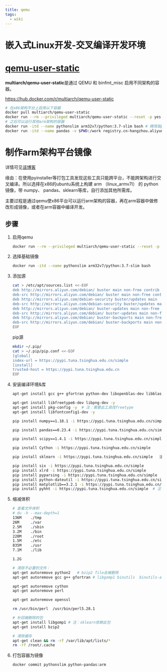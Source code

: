 ```yaml
---
title: qemu
tags:
  - wiki
---
```


# 嵌入式Linux开发-交叉编译开发环境

# [qemu-user-static](https://github.com/multiarch/qemu-user-static)

**multiarch/qemu-user-static**是通过 QEMU 和 binfmt_misc 启用不同架构的容器。

https://hub.docker.com/r/multiarch/qemu-user-static

```bash
# 在x86架构平台上启用以下容器
docker pull multiarch/qemu-user-static
docker run --rm --privileged multiarch/qemu-user-static --reset -p yes
# 之后可以运行其他arm架构的容器
docker run -itd --name pythonslim arm32v7/python:3.7-slim bash # 精简版python
docker run -itd --name pandas -v $PWD:/work registry.cn-hangzhou.aliyuncs.com/latelee/python-pandas:arm bash # 某博主制作的pandas环境容器
```

# 制作arm架构平台镜像

详情可见[该博客](https://blog.csdn.net/subfate/article/details/106821751)

缘由：在使用pyinstaller等打包工具发现这些工具只能跨平台，不能跨架构进行交叉编译。所以选择在x86的ubuntu系统上构建 arm （linux_armv7l） 的 python 镜像，带 numpy、 pandas、sklearn等库，自行添加其他所需库。

主要过程是通过qemu使x86平台可以运行arm架构的容器，再在arm容器中做修改形成镜像，或者在arm容器中编译开发。

## 步骤

1. 启用qemu

   ```bash
   docker run --rm --privileged multiarch/qemu-user-static --reset -p yes
   ```

2. 选择基础镜像

   ```bash
   docker run -itd --name pythonslim arm32v7/python:3.7-slim bash
   ```

3. 添加源

   ```bash
   cat > /etc/apt/sources.list <<-EOF
   deb http://mirrors.aliyun.com/debian/ buster main non-free contrib
   deb-src http://mirrors.aliyun.com/debian/ buster main non-free contrib
   deb http://mirrors.aliyun.com/debian-security buster/updates main
   deb-src http://mirrors.aliyun.com/debian-security buster/updates main
   deb http://mirrors.aliyun.com/debian/ buster-updates main non-free contrib
   deb-src http://mirrors.aliyun.com/debian/ buster-updates main non-free contrib
   deb http://mirrors.aliyun.com/debian/ buster-backports main non-free contrib
   deb-src http://mirrors.aliyun.com/debian/ buster-backports main non-free contrib
   EOF
   ```

   pip源

   ```bash
   mkdir ~/.pip/
   cat > ~/.pip/pip.conf <<-EOF
   [global]
   index-url = https://pypi.tuna.tsinghua.edu.cn/simple
   [install]
   trusted-host = https://pypi.tuna.tsinghua.edu.cn
   EOF
   ```

4. 安装编译环境&库

   ```bash
   apt-get install gcc g++ gfortran python-dev libopenblas-dev libblas-dev liblapack-dev cython -y
   
   apt-get install libfreetype6-dev libpng-dev -y
   apt-get install pkg-config -y  # 注：需要此工具找freetype
   apt-get install libfontconfig1-dev -y
   
   pip install numpy==1.18.1 -i https://pypi.tuna.tsinghua.edu.cn/simple
   
   pip install pandas==0.23.4 -i https://pypi.tuna.tsinghua.edu.cn/simple
   
   pip install scipy==1.4.1 -i https://pypi.tuna.tsinghua.edu.cn/simple
   
   pip install Cython -i https://pypi.tuna.tsinghua.edu.cn/simple
   
   pip install sklearn -i https://pypi.tuna.tsinghua.edu.cn/simple   注：依赖scipy Cython
   
   pip install six -i https://pypi.tuna.tsinghua.edu.cn/simple
   pip install xlrd -i https://pypi.tuna.tsinghua.edu.cn/simple
   pip install pyparsing -i https://pypi.tuna.tsinghua.edu.cn/simple
   pip install python-dateutil -i https://pypi.tuna.tsinghua.edu.cn/simple
   pip install matplotlib==3.2.1 -i https://pypi.tuna.tsinghua.edu.cn/simple  # 注：要freetype，先不安装
   pip install pyhht -i https://pypi.tuna.tsinghua.edu.cn/simple  # 注：需要 scipy、matplotlib
   ```

5. 缩减体积

   ```bash
   # 查看文件体积
   # du -h --max-depth=1
   136M    ./tmp
   26M     ./var
   2.5M    ./sbin
   3.2M    ./bin
   220M    ./root
   1.5M    ./etc
   835M    ./usr
   7.1M    ./lib
   
   1.2G  
   ```

   ```bash
   # 清除不必要的文件：
   apt-get autoremove python2   # bzip2 file会被删除
   apt-get autoremove gcc g++ gfortran # libgomp1 binutils  binutils-arm-linux-gnueabihf 会被删除
   
   apt-get autoremove cython
   apt-get autoremove perl
   
   apt-get autoremove openssl
   
   rm /usr/bin/perl  /usr/bin/perl5.28.1
   
   # 补回被删除的包
   apt-get install libgomp1 # 注：sklearn依赖此包
   apt-get install bzip2
   
   # 清除缓存
   apt-get clean && rm -rf /var/lib/apt/lists/*
   rm -rf /root/.cache
   ```

6. 打包容器为镜像

   ```bash
   docker commit pythonslim python-pandas:arm
   ```
